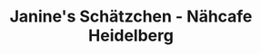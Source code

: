 ---
title: "Janine's Schätzchen - Nähcafe Heidelberg"
url: /heidelberg/janines-schaetzchen-naehcafe-heidelberg/
shop: Nähzubehör
---